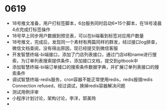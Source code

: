 # 0619

- 18号推文准备，用户打标签脚本，6台服务同时启动6*15个脚本，在18号凌晨4点完成打标签操作
- 18号早上同步用户数据到预览表，可以在bi端看到标签对应用户数量
- 18号推文，完成后，发现同一个素材有两篇同样的群发，经过接口log排查，微信文档查阅，没有得出原因，现已经提交到微信客服
- 开发智慧终端-bi端接口，添加了门店列表接口，通过门店id和name进行搜索，为订单列表搜索提供条件，添加接口文档，提交到gitbook中
- 添加智慧终端-bi端订单接口的搜索条件数据字典，并扩展订单列表接口的搜索条件
- 调试智慧终端-redis服务，cron容器不能正常使用redis，redis报错redis Connection refused，经过调试，换掉redis容器解决问题
- 测试用例评审
- 小程序计划讨论，架构讨论，李洋，郭美玲
- 